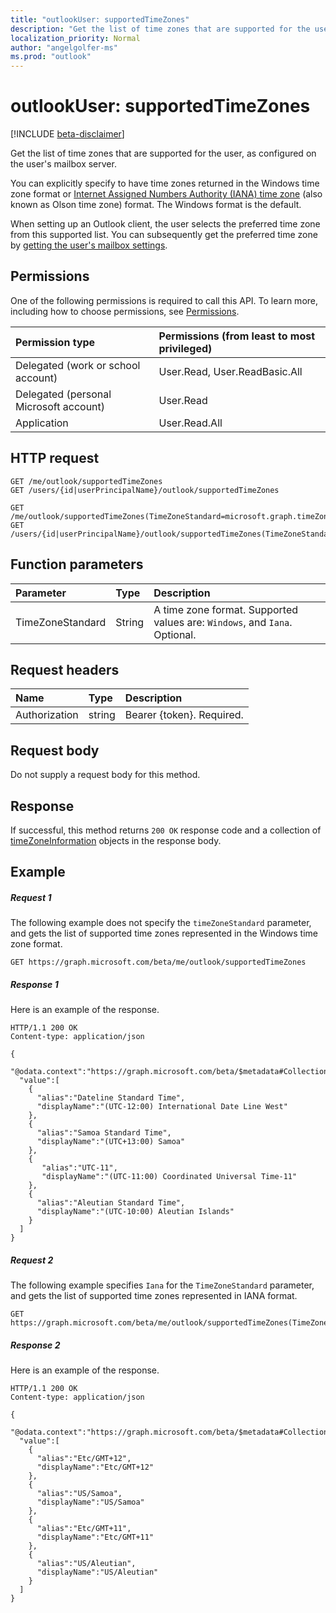 ```yaml
---
title: "outlookUser: supportedTimeZones"
description: "Get the list of time zones that are supported for the user, as configured on the user's mailbox server."
localization_priority: Normal
author: "angelgolfer-ms"
ms.prod: "outlook"
---
```


# outlookUser: supportedTimeZones

[!INCLUDE [beta-disclaimer](../../includes/beta-disclaimer.md)]

Get the list of time zones that are supported for the user, as configured on the user's mailbox server.

You can explicitly specify to have time zones returned in the Windows time zone format or  [Internet Assigned Numbers Authority (IANA) time zone](https://www.iana.org/time-zones) 
(also known as Olson time zone) format. The Windows format is the default.

When setting up an Outlook client, the user selects the preferred time zone from this supported list. You can subsequently get the preferred time zone by 
[getting the user's mailbox settings](user-get-mailboxsettings.md).


## Permissions
One of the following permissions is required to call this API. To learn more, including how to choose permissions, see [Permissions](/graph/permissions-reference).

|Permission type      | Permissions (from least to most privileged)              |
|:--------------------|:---------------------------------------------------------|
|Delegated (work or school account) | User.Read, User.ReadBasic.All    |
|Delegated (personal Microsoft account) | User.Read    |
|Application | User.Read.All |

## HTTP request
<!-- { "blockType": "ignored" } -->
```http
GET /me/outlook/supportedTimeZones
GET /users/{id|userPrincipalName}/outlook/supportedTimeZones

GET /me/outlook/supportedTimeZones(TimeZoneStandard=microsoft.graph.timeZoneStandard'{timezone_format}')
GET /users/{id|userPrincipalName}/outlook/supportedTimeZones(TimeZoneStandard=microsoft.graph.timeZoneStandard'{timezone_format}')
```

## Function parameters
| Parameter      | Type    | Description|
|:---------------|:--------|:----------|
| TimeZoneStandard  | String  | A time zone format. Supported values are: `Windows`, and `Iana`. Optional. |

## Request headers
| Name       | Type | Description|
|:---------------|:--------|:----------|
| Authorization  | string  | Bearer {token}. Required. |

## Request body
Do not supply a request body for this method.

## Response
If successful, this method returns `200 OK` response code and a collection of [timeZoneInformation](../resources/timezoneinformation.md) objects in the response body.

## Example

##### Request 1
The following example does not specify the `timeZoneStandard` parameter, and gets the list of supported time zones represented in the Windows time zone format. 
<!-- {
  "blockType": "request",
  "name": "user_supportedtimezones_default"
}-->
```http
GET https://graph.microsoft.com/beta/me/outlook/supportedTimeZones
```

##### Response 1
Here is an example of the response. 
<!-- {
  "blockType": "response",
  "name": "user_supportedtimezones_default",
  "truncated": true,
  "@odata.type": "microsoft.graph.timeZoneInformation",
  "isCollection": true
} -->
```http
HTTP/1.1 200 OK
Content-type: application/json

{
  "@odata.context":"https://graph.microsoft.com/beta/$metadata#Collection(microsoft.graph.timeZoneInformation)",
  "value":[
    {
      "alias":"Dateline Standard Time",
      "displayName":"(UTC-12:00) International Date Line West"
    },
    {
      "alias":"Samoa Standard Time",
      "displayName":"(UTC+13:00) Samoa"
    },
    {
       "alias":"UTC-11",
       "displayName":"(UTC-11:00) Coordinated Universal Time-11"
    },
    {
      "alias":"Aleutian Standard Time",
      "displayName":"(UTC-10:00) Aleutian Islands"
    }
  ]
}
```

##### Request 2
The following example specifies `Iana` for the `TimeZoneStandard` parameter, and gets the list of supported time zones represented in IANA format. 

<!-- {
  "blockType": "request",
  "name": "user_supportedtimezones_iana"
} -->

```http
GET https://graph.microsoft.com/beta/me/outlook/supportedTimeZones(TimeZoneStandard=microsoft.graph.timeZoneStandard'Iana')
```

##### Response 2
Here is an example of the response. 

<!-- {
  "blockType": "response",
  "name": "user_supportedtimezones_iana",
  "truncated": true,
  "@odata.type": "microsoft.graph.timeZoneInformation",
  "isCollection": true
} -->

```http
HTTP/1.1 200 OK
Content-type: application/json

{
  "@odata.context":"https://graph.microsoft.com/beta/$metadata#Collection(microsoft.graph.timeZoneInformation)",
  "value":[
    {
      "alias":"Etc/GMT+12",
      "displayName":"Etc/GMT+12"
    },
    {
      "alias":"US/Samoa",
      "displayName":"US/Samoa"
    },
    {
      "alias":"Etc/GMT+11",
      "displayName":"Etc/GMT+11"
    },
    {
      "alias":"US/Aleutian",
      "displayName":"US/Aleutian"
    }
  ]
}
```


<!-- uuid: 8fcb5dbc-d5aa-4681-8e31-b001d5168d79
2015-10-25 14:57:30 UTC -->
<!--
{
  "type": "#page.annotation",
  "description": "user: supportedTimeZones",
  "keywords": "",
  "section": "documentation",
  "tocPath": "",
  "suppressions": []
}
-->
